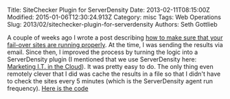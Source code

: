 Title: SiteChecker Plugin for ServerDensity
Date: 2013-02-11T08:15:00Z
Modified: 2015-01-06T12:30:24.913Z
Category: misc
Tags: Web Operations
Slug: 2013/02/sitechecker-plugin-for-serverdensity
Authors: Seth Gottlieb

A couple of weeks ago I wrote a post describing [how to make sure that your fail-over sites are running properly](http://www.contenthere.net/2013/01/monitoring-your-hot-standby.html). At the time, I was sending the results via email. Since then, I improved the process by turning the logic into a ServerDensity plugin (I mentioned that we use ServerDensity here: [Marketing I.T. in the Cloud](http://www.contenthere.net/2012/12/marketing-i-t-in-the-cloud.html)). It was pretty easy to do. The only thing even remotely clever that I did was cache the results in a file so that I didn't have to check the sites every 5 minutes (which is the ServerDensity agent run frequency). [Here is the code](https://gist.github.com/4709892)

  

<script src="https://gist.github.com/sggottlieb/4709892.js"></script>
